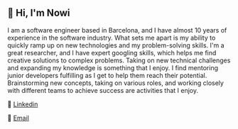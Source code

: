 ## 👋 Hi, I'm Nowi

I am a software engineer based in Barcelona, and I have almost 10 years of experience in the software industry. What sets me apart is my ability to quickly ramp up on new technologies and my problem-solving skills. I'm a great researcher, and I have expert googling skills, which helps me find creative solutions to complex problems. Taking on new technical challenges and expanding my knowledge is something that I enjoy. I find mentoring junior developers fulfilling as I get to help them reach their potential. Brainstorming new concepts, taking on various roles, and working closely with different teams to achieve success are activities that I enjoy.

💼 [Linkedin](https://www.linkedin.com/in/noelia-bel%C3%A9n-l%C3%B3pez-7142a05b/)

📧 [Email](mailto:lopeznoeliab@gmail.com)
